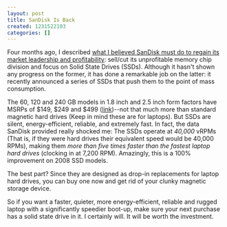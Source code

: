 ```yaml
---
layout: post
title: SanDisk Is Back
created: 1231522103
categories: []
---
```

Four months ago, I described <a href="http://dailycow.org/node/363">what I believed SanDisk must do to regain its market leadership and profitability</a>: sell/cut its unprofitable memory chip division and focus on Solid State Drives (SSDs). Although it hasn't shown any progress on the former, it has done a remarkable job on the latter: it recently announced a series of SSDs that push them to the point of mass consumption.

The 60, 120 and 240 GB models in 1.8 inch and 2.5 inch form factors have MSRPs of $149, $249 and $499 (<a href="http://www.informationweek.com/news/storage/portable/showArticle.jhtml?articleID=212701499">link</a>)--not that much more than standard magnetic hard drives (Keep in mind these are for laptops). But SSDs are silent, energy-efficient, reliable, and extremely fast. In fact, the data SanDisk provided really shocked me: The SSDs operate at <em>40,000</em> vRPMs (That is, if they were hard drives their equivalent speed would be 40,000 RPMs), making them <em>more than five times faster than the fastest laptop hard drives</em> (clocking in at 7,200 RPM). Amazingly, this is a 100% improvement on 2008 SSD models.

The best part? Since they are designed as drop-in replacements for laptop hard drives, you can buy one now and get rid of your clunky magnetic storage device.

So if you want a faster, quieter, more energy-efficient, reliable and rugged laptop with a significantly speedier boot-up, make sure your next purchase has a solid state drive in it. I certainly will. It will be worth the investment.
